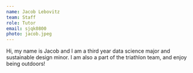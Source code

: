 ```yaml
---
name: Jacob Lebovitz
team: Staff
role: Tutor
email: sjqk0800
photo: jacob.jpeg
---
```


Hi, my name is Jacob and I am a third year data science major and sustainable design minor. I am also a part of the triathlon team, and enjoy being outdoors!